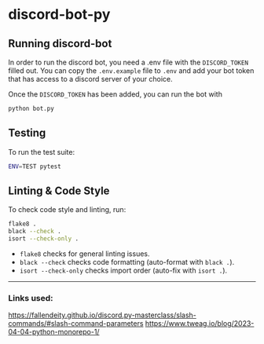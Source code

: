 # discord-bot-py

## Running discord-bot

In order to run the discord bot, you need a .env file with the `DISCORD_TOKEN` filled out. You can copy the `.env.example` file to `.env` and add your bot token that has access to a discord server of your choice.

Once the `DISCORD_TOKEN` has been added, you can run the bot with
```sh
python bot.py
```

## Testing

To run the test suite:

```sh
ENV=TEST pytest
```

## Linting & Code Style

To check code style and linting, run:

```sh
flake8 .
black --check .
isort --check-only .
```

- `flake8` checks for general linting issues.
- `black --check` checks code formatting (auto-format with `black .`).
- `isort --check-only` checks import order (auto-fix with `isort .`).

---

### Links used:
https://fallendeity.github.io/discord.py-masterclass/slash-commands/#slash-command-parameters
https://www.tweag.io/blog/2023-04-04-python-monorepo-1/